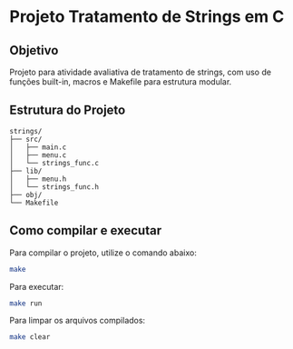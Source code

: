 # Projeto Tratamento de Strings em C

## Objetivo
Projeto para atividade avaliativa de tratamento de strings, com uso de funções built-in, macros e Makefile para estrutura modular.

## Estrutura do Projeto
```
strings/
├── src/
│   ├── main.c
│   ├── menu.c
│   └── strings_func.c
├── lib/
│   ├── menu.h
│   └── strings_func.h
├── obj/
└── Makefile
```

## Como compilar e executar
Para compilar o projeto, utilize o comando abaixo:
```bash
make
```

Para executar:
```bash
make run
```

Para limpar os arquivos compilados:
```bash
make clear
```

